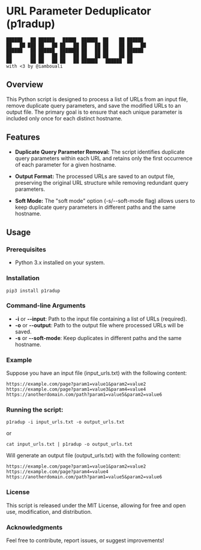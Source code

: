 # URL Parameter Deduplicator (p1radup)

```
██████   ██ ██████   █████  ██████  ██    ██ ██████
██   ██ ███ ██   ██ ██   ██ ██   ██ ██    ██ ██   ██
██████   ██ ██████  ███████ ██   ██ ██    ██ ██████
██       ██ ██   ██ ██   ██ ██   ██ ██    ██ ██
██       ██ ██   ██ ██   ██ ██████   ██████  ██
with <3 by @iambouali
```

## Overview

This Python script is designed to process a list of URLs from an input file, remove duplicate query parameters, and save the modified URLs to an output file. The primary goal is to ensure that each unique parameter is included only once for each distinct hostname.

## Features

- **Duplicate Query Parameter Removal:** The script identifies duplicate query parameters within each URL and retains only the first occurrence of each parameter for a given hostname.

- **Output Format:** The processed URLs are saved to an output file, preserving the original URL structure while removing redundant query parameters.

- **Soft Mode:** The "soft mode" option (-s/--soft-mode flag) allows users to keep duplicate query parameters in different paths and the same hostname.
  
## Usage

### Prerequisites

- Python 3.x installed on your system.

### Installation 

`pip3 install p1radup`

### Command-line Arguments

* **-i** or **--input**: Path to the input file containing a list of URLs (required).
* **-o** or **--output**: Path to the output file where processed URLs will be saved.
* **-s** or **--soft-mode**: Keep duplicates in different paths and the same hostname.
  
### Example

Suppose you have an input file (input_urls.txt) with the following content:

```
https://example.com/page?param1=value1&param2=value2
https://example.com/page?param1=value3&param4=value4
https://anotherdomain.com/path?param1=value5&param2=value6
```

### Running the script:

`p1radup -i input_urls.txt -o output_urls.txt`

or

`cat input_urls.txt | p1radup -o output_urls.txt`


Will generate an output file (output_urls.txt) with the following content:

```
https://example.com/page?param1=value1&param2=value2
https://example.com/page?param4=value4
https://anotherdomain.com/path?param1=value5&param2=value6
```

### License

This script is released under the MIT License, allowing for free and open use, modification, and distribution.

### Acknowledgments

Feel free to contribute, report issues, or suggest improvements!
